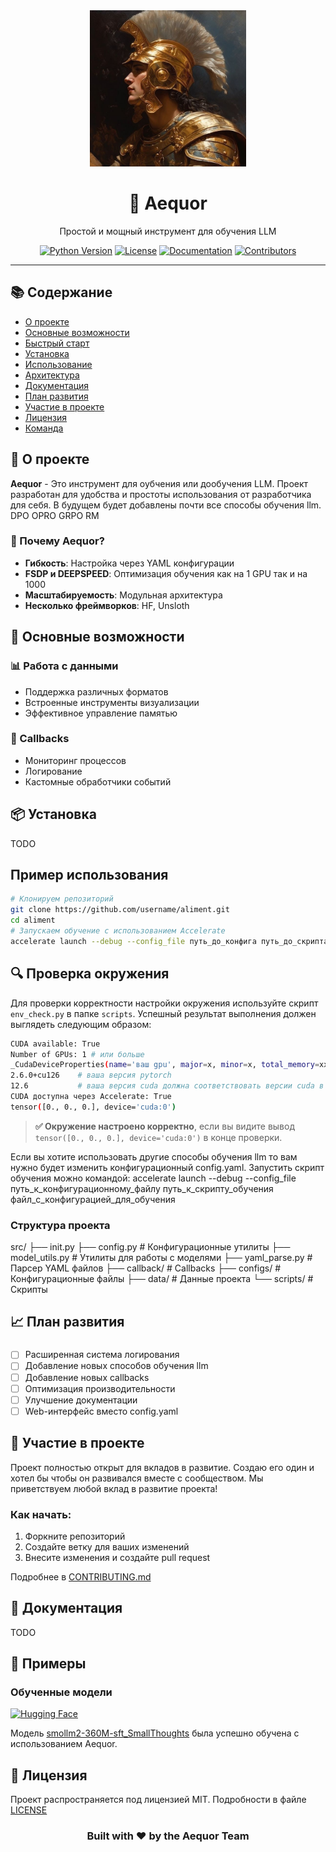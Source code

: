 <div align="center">
  <img src="img_logo.jpg" alt="Aequor logo" width="250"/>
  <h1>🌟 Aequor</h1>
  <p>Простой и мощный инструмент для обучения  LLM </p>

  [![Python Version](https://img.shields.io/badge/python-3.8%2B-blue.svg)](https://www.python.org/downloads/)
  [![License](https://img.shields.io/badge/license-MIT-green.svg)](LICENSE)
  [![Documentation](https://img.shields.io/badge/docs-latest-brightgreen.svg)](docs/)
  [![Contributors](https://img.shields.io/github/contributors/username/aliment)](https://github.com/username/aliment/graphs/contributors)
</div>

---

## 📚 Содержание
- [О проекте](#-о-проекте)
- [Основные возможности](#-основные-возможности)
- [Быстрый старт](#-быстрый-старт)
- [Установка](#-установка)
- [Использование](#-использование)
- [Архитектура](#-архитектура)
- [Документация](#-документация)
- [План развития](#-план-развития)
- [Участие в проекте](#-участие-в-проекте)
- [Лицензия](#-лицензия)
- [Команда](#-команда)

## 🎯 О проекте

**Aequor** - Это  инструмент для  оубчения или дообучения LLM. Проект разработан для удобства и простоты использования от  разработчика для себя. В будущем будет добавлены почти  все  способы  обучения  llm. DPO OPRO GRPO RM 

### 🌟 Почему Aequor?

- **Гибкость**: Настройка через YAML конфигурации
- **FSDP и  DEEPSPEED**: Оптимизация  обучения как на 1 GPU так и на 1000
- **Масштабируемость**: Модульная архитектура
- **Несколько фреймворков**: HF, Unsloth 

## 🚀 Основные возможности

### 📊 Работа с данными
- Поддержка различных форматов
- Встроенные инструменты визуализации
- Эффективное управление памятью


### 🔄 Callbacks
- Мониторинг процессов
- Логирование
- Кастомные обработчики событий




## 📦 Установка

TODO

## Пример  использования

```bash
# Клонируем репозиторий
git clone https://github.com/username/aliment.git
cd aliment
# Запускаем обучение с использованием Accelerate
accelerate launch --debug --config_file путь_до_конфига путь_до_скрипта  путь_до_конфига_модели
```


## 🔍 Проверка окружения


Для проверки корректности настройки окружения используйте скрипт `env_check.py` в папке `scripts`. 
Успешный результат выполнения должен выглядеть следующим образом:

```bash
CUDA available: True
Number of GPUs: 1 # или больше
_CudaDeviceProperties(name='ваш gpu', major=x, minor=x, total_memory=xxx, multi_processor_count=xxx, L2_cache_size=xx)
2.6.0+cu126    # ваша версия pytorch
12.6           # ваша версия cuda должна соответствовать версии cuda в pytorch
CUDA доступна через Accelerate: True
tensor([0., 0., 0.], device='cuda:0')
```

> **✅ Окружение настроено корректно**, если вы видите вывод `tensor([0., 0., 0.], device='cuda:0')` в конце проверки.

Если  вы  хотите  использовать  другие  способы  обучения  llm  то  вам  нужно  будет  изменить  конфигурационный   config.yaml.
Запустить скрипт  обучения  можно  командой: accelerate launch --debug --config_file путь_к_конфигурационному_файлу путь_к_скрипту_обучения файл_с_конфигурацией_для_обучения

### Структура проекта
src/
├── init.py
├── config.py # Конфигурационные утилиты
├── model_utils.py # Утилиты для работы с моделями
├── yaml_parse.py # Парсер YAML файлов
├── callback/ # Callbacks
├── configs/ # Конфигурационные файлы
├── data/ # Данные проекта
└── scripts/ # Скрипты

## 📈 План развития

### 
- [ ] Расширенная система логирования
- [ ] Добавление  новых  способов  обучения  llm
- [ ] Добавление  новых callbacks 
- [ ] Оптимизация производительности
- [ ] Улучшение документации
- [ ] Web-интерфейс вместо  config.yaml

## 🤝 Участие в проекте
Проект  полностью  открыт  для  вкладов  в  развитие. 
Создаю  его  один  и  хотел  бы  чтобы  он  развивался  вместе  с  сообществом.
Мы приветствуем любой вклад в развитие проекта! 

### Как начать:
1. Форкните репозиторий
2. Создайте ветку для ваших изменений
3. Внесите изменения и создайте pull request

Подробнее в [CONTRIBUTING.md](CONTRIBUTING.md)

## 📝 Документация
TODO

## 🎯 Примеры

### Обученные модели
[![Hugging Face](https://img.shields.io/badge/🤗%20Hugging%20Face-smollm2--360M-yellow)](https://huggingface.co/assskelad/smollm2-360M-sft_SmallThoughts)

Модель [smollm2-360M-sft_SmallThoughts](https://huggingface.co/assskelad/smollm2-360M-sft_SmallThoughts) была успешно обучена с использованием Aequor. 


## 📄 Лицензия

Проект распространяется под лицензией MIT. Подробности в файле [LICENSE](LICENSE)



<div align="center">
  <h3>Built with ❤️ by the Aequor Team</h3>
</div>


